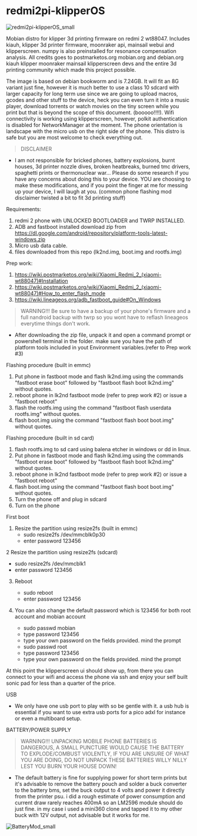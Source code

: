# redmi2pi-klipperOS

![redmi2pi-klipperOS_small](https://github.com/setville/redmi2pi-klipperOS/assets/168615479/5c24a2ae-8f96-4369-ad7d-7c4667ee7b0e)

Mobian distro for klipper 3d printing firmware on redmi 2 wt88047.
Includes kiauh, klipper 3d printer firmware, moonraker api, mainsail webui and klipperscreen.
numpy is also preinstalled for resonance compensation analysis.
All credits goes to postmarketos.org mobian.org and debian.org kiauh klipper moonraker mainsail klipperscreen devs and the entire 3d printing community which made this project possible.

The image is based on debian bookworm and is 7.24GB. It will fit an 8G variant just fine, however it is much better to use a class 10 sdcard with larger capacity for long term use since we are going to upload macros, gcodes and other stuff to the device, heck you can even turn it into a music player, download torrents or watch movies on the tiny screen while you print but that is beyond the scope of this document. (booooo!!!!). Wifi connectivity is working using klipperscreen, however, polkit authentication is disabled for NetworkManager at the moment. The phone orientation is landscape with the micro usb on the right side of the phone. This distro is safe but you are most welcome to check everything out.

>DISCLAIMER
- I am not responsible for bricked phones, battery explosions, burnt houses, 3d printer nozzle dives, broken heatbreaks, burned tmc drivers, spaghetti prints or thermonuclear war... Please do some research if you have any concerns about doing this to your device. YOU are choosing to make these modifications, and if you point the finger at me for messing up your device, I will laugh at you. (common phone flashing mod disclaimer twisted a bit to fit 3d printing stuff) 

Requirements:
1. redmi 2 phone with UNLOCKED BOOTLOADER and TWRP INSTALLED.
2. ADB and fastboot installed download zip from https://dl.google.com/android/repository/platform-tools-latest-windows.zip
3. Micro usb data cable.
4. files downloaded from this repo (lk2nd.img, boot.img and rootfs.img)

Prep work:
1. https://wiki.postmarketos.org/wiki/Xiaomi_Redmi_2_(xiaomi-wt88047)#Installation
2. https://wiki.postmarketos.org/wiki/Xiaomi_Redmi_2_(xiaomi-wt88047)#How_to_enter_flash_mode
3. https://wiki.lineageos.org/adb_fastboot_guide#On_Windows

>WARNING!!! Be sure to have a backup of your phone's firmware and a full nandroid backup with twrp so you wont have to reflash lineageos everytime things don't work.
- After downloading the zip file, unpack it and open a command prompt or powershell terminal in the folder. make sure you have the path of platform tools included in yout Environment variables.(refer to Prep work #3)

Flashing procedure (built in emmc)
1. Put phone in fastboot mode and flash lk2nd.img using the commands "fastboot erase boot" followed by "fastboot flash boot lk2nd.img" without quotes.
2. reboot phone in lk2nd fastboot mode (refer to prep work #2) or issue a "fastboot reboot"
3. flash the rootfs.img using the command "fastboot flash userdata rootfs.img" without quotes.
4. flash boot.img using the command "fastboot flash boot boot.img" without quotes.

Flashing procedure (built in sd card)
1. flash rootfs.img to sd card using balena etcher in windows or dd in linux.
2. Put phone in fastboot mode and flash lk2nd.img using the commands "fastboot erase boot" followed by "fastboot flash boot lk2nd.img" without quotes.
3. reboot phone in lk2nd fastboot mode (refer to prep work #2) or issue a "fastboot reboot"
4. flash boot.img using the command "fastboot flash boot boot.img" without quotes.
5. Turn the phone off and plug in sdcard
6. Turn on the phone

First boot
1. Resize the partition using resize2fs (built in emmc)
   - sudo resize2fs /dev/mmcblk0p30
   - enter password 123456

2 Resize the partition using resize2fs (sdcard)
   - sudo resize2fs /dev/mmcblk1
   - enter password 123456

3. Reboot
   - sudo reboot
   - enter password 123456
   
5. You can also change the default password which is 123456 for both root account and mobian account
   - sudo passwd mobian
   - type password 123456
   - type your own password on the fields provided. mind the prompt
   - sudo passwd root
   - type password 123456
   - type your own password on the fields provided. mind the prompt
   
At this point the klipperscreen ui should show up, from there you can connect to your wifi and access the phone via ssh and enjoy your self built sonic pad for less than a quarter of the price. 

USB
- We only have one usb port to play with so be gentle with it. a usb hub is essential if you want to use extra usb ports for a pico adxl for instance or even a multiboard setup. 

BATTERY/POWER SUPPLY

>WARNING!!! UNPACKING MOBILE PHONE BATTERIES IS DANGEROUS, A SMALL PUNCTURE WOULD CAUSE THE BATTERY TO EXPLODE/COMBUST VIOLENTLY, IF YOU ARE UNSURE OF WHAT YOU ARE DOING, DO NOT UNPACK THESE BATTERIES WILLY NILLY LEST YOU BURN YOUR HOUSE DOWN!

- The default battery is fine for supplying power for short term prints but it's advisable to remove the battery pouch and solder a buck converter to the battery bms, set the buck output to 4 volts and power it directly from the printer psu. i did a rough estimate of power consumption and current draw rarely reaches 400mA so an LM2596 module should do just fine. in my case i used a mini360 clone and tapped it to my other buck with 12V output, not advisable but it works for me.

![BatteryMod_small](https://github.com/setville/redmi2pi-klipperOS/assets/168615479/9244633e-c4f7-492a-9eb8-3f63d427bbda)

